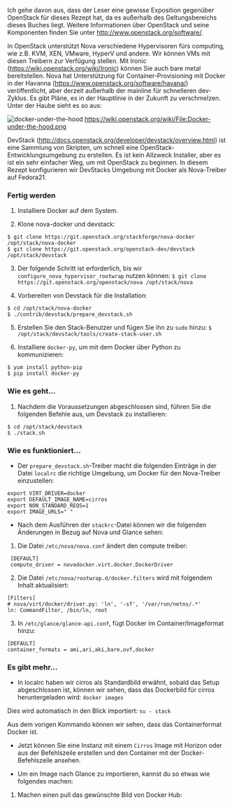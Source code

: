 Ich gehe davon aus, dass der Leser eine gewisse Exposition gegenüber OpenStack für dieses Rezept hat, da es außerhalb des Geltungsbereichs dieses Buches liegt. Weitere Informationen über OpenStack und seine Komponenten finden Sie unter http://www.openstack.org/software/.

In OpenStack unterstützt Nova verschiedene Hypervisoren fürs computing, wie z.B. KVM, XEN, VMware, HyperV und andere. Wir können VMs mit diesen Treibern zur Verfügung stellen. Mit Ironic (https://wiki.openstack.org/wiki/Ironic) können Sie auch bare metal bereitstellen. Nova hat Unterstützung für Container-Provisioning mit Docker in der Havanna (https://www.openstack.org/software/havana/) veröffentlicht, aber derzeit außerhalb der mainline für schnelleren dev-Zyklus. Es gibt Pläne, es in der Hauptlinie in der Zukunft zu verschmelzen. Unter der Haube sieht es so aus:

![docker-under-the-hood](https://www.packtpub.com/graphics/9781788297615/graphics/4862OS_05_15.jpg)
https://wiki.openstack.org/wiki/File:Docker-under-the-hood.png

DevStack (http://docs.openstack.org/developer/devstack/overview.html) ist eine Sammlung von Skripten, um schnell eine OpenStack-Entwicklungsumgebung zu erstellen. Es ist kein Allzweck Installer, aber es ist ein sehr einfacher Weg, um mit OpenStack zu beginnen. In diesem Rezept konfigurieren wir DevStacks Umgebung mit Docker als Nova-Treiber auf Fedora21.

### Fertig werden

1. Installiere Docker auf dem System.

2. Klone nova-docker und devstack:
```
$ git clone https://git.openstack.org/stackforge/nova-docker /opt/stack/nova-docker 
$ git clone https://git.openstack.org/openstack-dev/devstack /opt/stack/devstack 

```

3. Der folgende Schritt ist erforderlich, bis wir `configure_nova_hypervisor_rootwrap` nutzen können:
`$ git clone https://git.openstack.org/openstack/nova /opt/stack/nova`

4. Vorbereiten von Devstack für die Installation:
```
$ cd /opt/stack/nova-docker 
$ ./contrib/devstack/prepare_devstack.sh
```

5. Erstellen Sie den Stack-Benutzer und fügen Sie ihn zu `sudo` hinzu:
`$ /opt/stack/devstack/tools/create-stack-user.sh`

6. Installiere `docker-py`, um mit dem Docker über Python zu kommunizieren:
```
$ yum install python-pip
$ pip install docker-py
```

### Wie es geht…

1. Nachdem die Voraussetzungen abgeschlossen sind, führen Sie die folgenden Befehle aus, um Devstack zu installieren:
```
$ cd /opt/stack/devstack 
$ ./stack.sh
```

### Wie es funktioniert...
* Der `prepare_devstack.sh`-Treiber macht die folgenden Einträge in der Datei `localrc` die richtige Umgebung, um Docker für den Nova-Treiber einzustellen:
```
export VIRT_DRIVER=docker 
export DEFAULT_IMAGE_NAME=cirros 
export NON_STANDARD_REQS=1 
export IMAGE_URLS=" " 
```

* Nach dem Ausführen der `stackrc`-Datei können wir die folgenden Änderungen in Bezug auf Nova und Glance sehen:

1. Die Datei `/etc/nova/nova.conf` ändert den compute treiber:
```
 [DEFAULT] 
 compute_driver = novadocker.virt.docker.DockerDriver 
```
2. Die Datei `/etc/nova/rootwrap.d/docker.filters` wird mit folgendem Inhalt aktualisiert:
```
[Filters] 
# nova/virt/docker/driver.py: 'ln', '-sf', '/var/run/netns/.*' 
ln: CommandFilter, /bin/ln, root
```

3. In `/etc/glance/glance-api.conf`, fügt Docker im Container/Imageformat hinzu:

```
[DEFAULT] 
container_formats = ami,ari,aki,bare,ovf,docker 
```

### Es gibt mehr…

* In localrc haben wir cirros als Standardbild erwähnt, sobald das Setup abgeschlossen ist, können wir sehen, dass das Dockerbild für cirros heruntergeladen wird:
`docker images`

Dies wird automatisch in den Blick importiert:
`su - stack`

Aus dem vorigen Kommando können wir sehen, dass das Containerformat Docker ist.

* Jetzt können Sie eine Instanz mit einem `Cirros` Image mit Horizon oder aus der Befehlszeile erstellen und den Container mit der Docker-Befehlszeile ansehen.

* Um ein Image nach Glance zu importieren, kannst du so etwas wie folgendes machen:
1. Machen  einen pull das gewünschte Bild von Docker Hub: